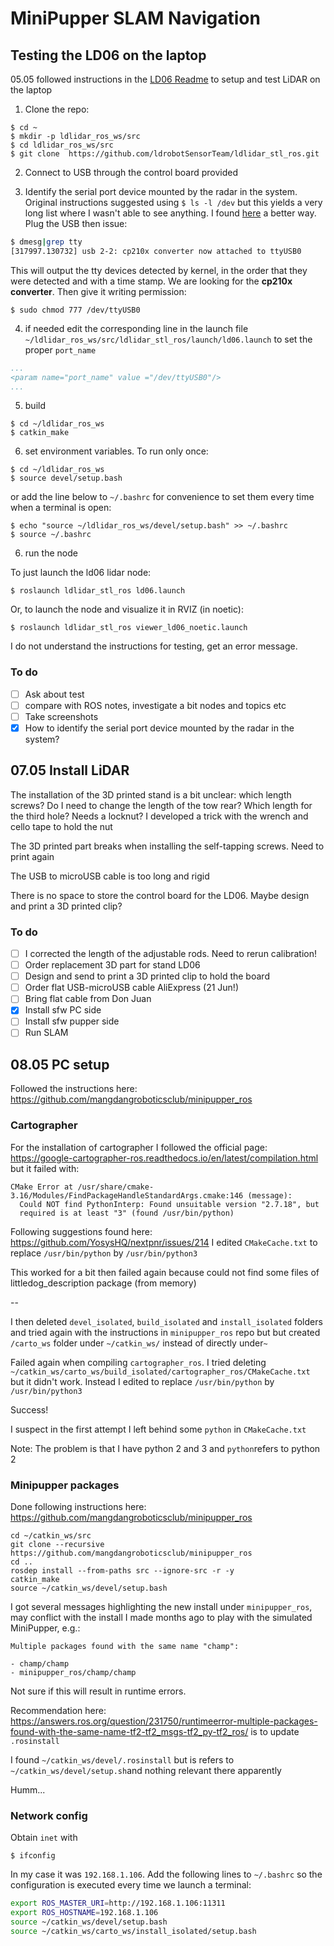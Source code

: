 # MiniPupper SLAM Navigation

## Testing the LD06 on the laptop

05.05 followed instructions in the [LD06 Readme](https://github.com/ldrobotSensorTeam/ldlidar_stl_ros) to setup and test LiDAR on the laptop

1. Clone the repo:

```
$ cd ~
$ mkdir -p ldlidar_ros_ws/src
$ cd ldlidar_ros_ws/src
$ git clone  https://github.com/ldrobotSensorTeam/ldlidar_stl_ros.git
```

2. Connect to USB through the control board provided

3. Identify the serial port device mounted by the radar in the system. Original instructions suggested using `$ ls -l /dev` but this yields a very long list where I wasn't able to see anything. I found [here](https://askubuntu.com/questions/398941/find-which-tty-device-connected-over-usb) a better way. Plug the USB then issue:
```bash
$ dmesg|grep tty
[317997.130732] usb 2-2: cp210x converter now attached to ttyUSB0
```

This will output the tty devices detected by kernel, in the order that they were detected and with a time stamp. We are looking for the **cp210x converter**. Then give it writing permission:

```
$ sudo chmod 777 /dev/ttyUSB0
```

4. if needed edit the corresponding line in the launch file `~/ldlidar_ros_ws/src/ldlidar_stl_ros/launch/ld06.launch` to set the proper `port_name`

```yaml
...
<param name="port_name" value ="/dev/ttyUSB0"/>
...
```

5. build

```
$ cd ~/ldlidar_ros_ws
$ catkin_make
```

6. set environment variables. To run only once: 

```
$ cd ~/ldlidar_ros_ws
$ source devel/setup.bash
```

or add the line below to `~/.bashrc`  for convenience to set them every time when a terminal is open:

```
$ echo "source ~/ldlidar_ros_ws/devel/setup.bash" >> ~/.bashrc
$ source ~/.bashrc
```

6. run the node

To just launch the ld06 lidar node:

```
$ roslaunch ldlidar_stl_ros ld06.launch
```

Or, to launch the node and visualize it in RVIZ (in noetic):

```
$ roslaunch ldlidar_stl_ros viewer_ld06_noetic.launch
```

I do not understand the instructions for testing, get an error message.

### To do

- [ ] Ask about test
- [ ] compare with ROS notes, investigate a bit nodes and topics etc
- [ ] Take screenshots
- [x] How to identify the serial port device mounted by the radar in the system?

## 07.05 Install LiDAR

The installation of the 3D printed stand is a bit unclear: which length screws? Do I need to change the length of the tow rear? Which length for the third hole? Needs a locknut? I developed a trick with the wrench and cello tape to hold the nut

The 3D printed part breaks when installing the self-tapping screws. Need to print again

The USB to microUSB cable is too long and rigid

There is no space to store the control board for the LD06. Maybe design and print a 3D printed clip? 

### To do

- [ ] I corrected the length of the adjustable rods. Need to rerun calibration!
- [ ] Order replacement 3D part for stand LD06
- [ ] Design and send to print a 3D printed clip to hold the board
- [ ] Order flat USB-microUSB cable AliExpress (21 Jun!)
- [ ] Bring flat cable from Don Juan
- [x] Install sfw PC side
- [ ] Install sfw pupper side
- [ ] Run SLAM

## 08.05 PC setup

Followed the instructions here: https://github.com/mangdangroboticsclub/minipupper_ros

### Cartographer

For the installation of cartographer I followed the official page: https://google-cartographer-ros.readthedocs.io/en/latest/compilation.html but it failed with:

```
CMake Error at /usr/share/cmake-3.16/Modules/FindPackageHandleStandardArgs.cmake:146 (message):
  Could NOT find PythonInterp: Found unsuitable version "2.7.18", but
  required is at least "3" (found /usr/bin/python)
```

Following suggestions found here: https://github.com/YosysHQ/nextpnr/issues/214 I edited `CMakeCache.txt` to replace `/usr/bin/python` by `/usr/bin/python3`

This worked for a bit then failed again because could not find some files of littledog_description package (from memory)

--

 I then deleted `devel_isolated`, `build_isolated` and `install_isolated` folders and tried again with the instructions in `minipupper_ros` repo but but created `/carto_ws` folder under  `~/catkin_ws/`  instead of directly under`~` 

Failed again when compiling `cartographer_ros`. I tried deleting `~/catkin_ws/carto_ws/build_isolated/cartographer_ros/CMakeCache.txt` but it didn't work. Instead I edited to replace  `/usr/bin/python` by `/usr/bin/python3`

Success!

I suspect in the first attempt I left behind some `python` in `CMakeCache.txt`

Note: The problem is that I have python 2 and 3 and `python`refers to python 2 

### Minipupper packages

Done following instructions here: https://github.com/mangdangroboticsclub/minipupper_ros

```
cd ~/catkin_ws/src
git clone --recursive https://github.com/mangdangroboticsclub/minipupper_ros
cd ..
rosdep install --from-paths src --ignore-src -r -y
catkin_make
source ~/catkin_ws/devel/setup.bash
```

I got several messages highlighting the new install under `minipupper_ros`, may conflict with the install I made months ago to play with the simulated MiniPupper, e.g.: 

```
Multiple packages found with the same name "champ":

- champ/champ
- minipupper_ros/champ/champ
```

Not sure if this will result in runtime errors.

Recommendation here: https://answers.ros.org/question/231750/runtimeerror-multiple-packages-found-with-the-same-name-tf2-tf2_msgs-tf2_py-tf2_ros/ is to update `.rosinstall`

I found `~/catkin_ws/devel/.rosinstall` but is refers to `~/catkin_ws/devel/setup.sh`and nothing relevant there apparently

Humm...

### Network config

Obtain `inet` with 

```
$ ifconfig
```

In my case it was `192.168.1.106`. Add the following lines to `~/.bashrc` so the configuration is executed every time we launch a terminal: 

```bash
export ROS_MASTER_URI=http://192.168.1.106:11311
export ROS_HOSTNAME=192.168.1.106
source ~/catkin_ws/devel/setup.bash
source ~/catkin_ws/carto_ws/install_isolated/setup.bash
```
